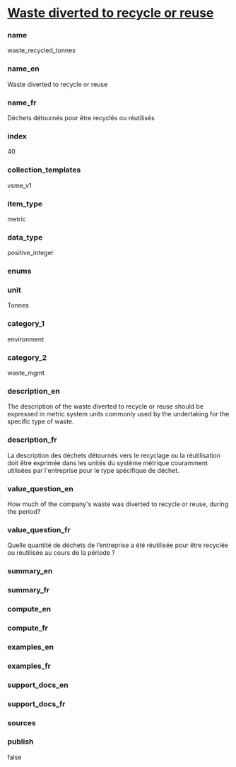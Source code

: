 
# [Waste diverted to recycle or reuse](#waste_recycled_tonnes)

### name

waste_recycled_tonnes

### name_en

Waste diverted to recycle or reuse

### name_fr

Déchets détournés pour être recyclés ou réutilisés

### index

40

### collection_templates

vsme_v1

### item_type

metric

### data_type

positive_integer

### enums



### unit

Tonnes

### category_1

environment

### category_2

waste_mgmt

### description_en

The description of the waste diverted to recycle or reuse should be expressed in metric system
units commonly used by the undertaking for the specific type of waste.

### description_fr

La description des déchets détournés vers le recyclage ou la réutilisation doit être exprimée dans
les unités du système métrique couramment utilisées par l'entreprise pour le type spécifique de
déchet.

### value_question_en

How much of the company's waste was diverted to recycle or reuse, during the period? 

### value_question_fr

Quelle quantité de déchets de l’entreprise a été réutilisée pour être recyclée ou réutilisée au
cours de la période ?

### summary_en



### summary_fr



### compute_en



### compute_fr



### examples_en



### examples_fr



### support_docs_en



### support_docs_fr



### sources



### publish

false
